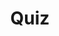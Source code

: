 ---
title: "Quiz"
pass_percentage: 70
type: "test"
questions:
  - id: "q1"
    text: "What type of application architecture does the BookInfo application represent?"
    type: "single-answer"
    marks: 2
    options:
      - id: "a"
        text: "Monolithic application"
      - id: "b"
        text: "Polyglot composition of microservices"
        is_correct: true
      - id: "c"
        text: "Single-language distributed system"
      - id: "d"
        text: "Serverless function composition"
  - id: "q2"
    text: "What are the requirements for automatic sidecar injection in Istio?"
    type: "multiple-answers"
    marks: 2
    options:
      - id: "a"
        text: "Kubernetes API server supporting admissionregistration APIs"
        is_correct: true
      - id: "b"
        text: "Namespace labeled with istio-injection=enabled"
        is_correct: true
      - id: "c"
        text: "Manual sidecar proxy configuration in each pod"
  - id: "q3"
    text: "Which tool is used to manage Kubernetes resources?" 
    type: "short_answer" 
    marks: 2
    correct_answer: "kubectl" 
---